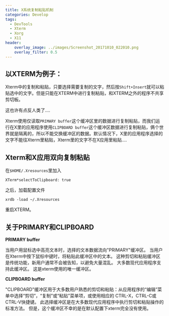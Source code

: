```yaml
---
title: X系统复制粘贴机制
categories: Develop
tags: 
  - DevTools
  - Xterm
  - Xorg
  - X11
header:
    overlay_image: ../images/Screenshot_20171010_022010.png
    overlay_filter: 0.5
---
```


## 以XTERM为例子：

Xterm中的复制和粘贴，只要选择需要复制的文字，然后按`Shift+Insert`就可以粘贴选中的文字。但是只能在XTERM中进行复制粘贴，和XTERM之外的程序不共享剪切板。

这也许有点反人类了....

Xterm使用仅读取`PRIMARY buffer`这个缓冲区里的数据进行复制粘贴，而我们运行在X里的应用程序使用`CLIPBOARD buffer`这个缓冲区数据进行复制粘贴，俩个世界就是隔离的，所以不能交换缓冲区的数据。默认情况下，X里的应用程序选择的文字不能往Xterm里粘贴，Xterm里的文字不在X应用里粘贴....

## Xterm和X应用双向复制粘贴

在`$HOME/.Xresources`里加入

```
XTerm*selectToClipboard: true

```
之后，加载配置文件

```
xrdb -load ~/.Xresources
```
重启XTERM。

## 关于PRIMARY和CLIPBOARD

**PRIMARY buffer**

当用户用鼠标选中高亮文本时，选择的文本数据流向"PRIMARY"缓冲区。 当用户在Xterm中按下鼠标中键时，将粘贴此缓冲区中的文本。 这种剪切和粘贴缓冲区是传统功能，新用户通常不会被告知，以避免大量混乱。 大多数现代应用程序支持此缓冲区。 这是xterm使用的唯一缓冲区。

**CLIPBOARD buffer**

"CLIPBOARD"缓冲区用于大多数用户熟悉的剪切和粘贴：从应用程序的“编辑”菜单中选择“剪切”，“复制”或“粘贴”菜单项，或使用相应的 CTRL-X，CTRL-C或CTRL-V快捷键。 此选择缓冲区是在大多数现代应用程序中执行剪切和粘贴操作的标准方法。 但是，这个缓冲区不幸的是在默认配置下xterm完全没有使用。
